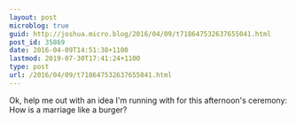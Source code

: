 ```yaml
---
layout: post
microblog: true
guid: http://joshua.micro.blog/2016/04/09/t718647532637655041.html
post_id: 35869
date: 2016-04-09T14:51:38+1100
lastmod: 2019-07-30T17:41:24+1100
type: post
url: /2016/04/09/t718647532637655041.html
---
```

Ok, help me out with an idea I'm running with for this afternoon's ceremony: How is a marriage like a burger?
